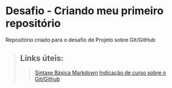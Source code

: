 # Desafio - Criando meu primeiro repositório

Repositório criado para o desafio de Projeto sobre Git/GitHub

> ## Links úteis:
>> [Sintaxe Básica Markdown](https://www.markdownguide.org/basic-syntax/)
>> [Indicação de curso sobre o Git/Github](https://web.dio.me/course/introducao-ao-git-e-ao-github/learning/75b9fe49-6ed4-4480-83a7-7e37fc356aa9)





